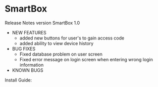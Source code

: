 # SmartBox

Release Notes version SmartBox 1.0
* NEW FEATURES
  * added new buttons for user's to gain access code
  * added ability to view device history
* BUG FIXES
  * Fixed database problem on user screen
  * Fixed error message on login screen when entering wrong login information
* KNOWN BUGS
  


Install Guide:

